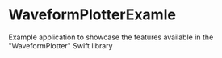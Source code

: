 # WaveformPlotterExamle

Example application to showcase the features available in the "WaveformPlotter"
Swift library

